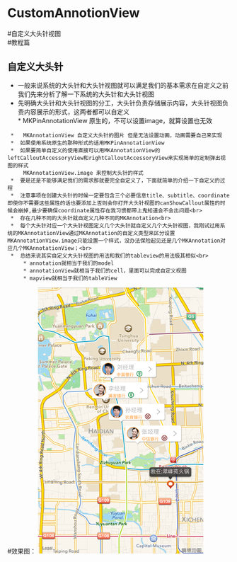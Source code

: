 # CustomAnnotionView
#自定义大头针视图<br>
#教程篇
## 自定义大头针
   *  一般来说系统的大头针和大头针视图就可以满足我们的基本需求在自定义之前我们先来分析了解一下系统的大头针和大头针视图<br>
   *  先明确大头针和大头针视图的分工，大头针负责存储展示内容，大头针视图负责内容展示的形式，这两者都可以自定义<br>
     *   MKPinAnnotationView 原生的，不可以设置image，就算设置也无效
     
     *   MKAnnotationView 自定义大头针的图片 但是无法设置动画，动画需要自己来实现
     *  如果使用系统原生的那种形式的话用MKPinAnnotationView
     *  如果要简单自定义的使用直接可以用MKAnnotationView的leftCalloutAccessoryView和rightCalloutAccessoryView来实现简单的定制弹出视图的样式
         MKAnnotationView.image 来控制大头针的样式
     *  要是还是不能够满足我们的需求那就要完全自定义了，下面就简单的介绍一下自定义的过程
     *  注意事项在创建大头针的时候一定要包含三个必要信息title、subtitle、coordinate即使你不需要这些属性的话也要添加上否则会你打开大头针视图的canShowCallout属性的时候会崩掉,最少要确保coordinate属性存在我习惯都带上鬼知道会不会出问题<br>
     *  存在几种不同的大头针就自定义几种不同的MKAnnotation<br>
     *  每个大头针对应一个大头针视图定义几个大头针就自定义几个大头针视图，我刚试过用系统的MKAnnotationView通过MKAnnotation的自定义类型来区分设置MKAnnotationView.image只能设置一个样式，没办法保险起见还是几个MKAnnotation对应几个MKAnnotationView；<br>
     *  总结来说其实自定义大头针视图的用法和我们的tableview的用法极其相似<br>
         * annotation就相当于我们的model
         * annotationView就相当于我们的cell，里面可以完成自定义视图
         * mapview就相当于我们的tableView

#效果图：
![](https://github.com/mokey1422/gifResourceOther/blob/master/CustomAnnotation.png)
